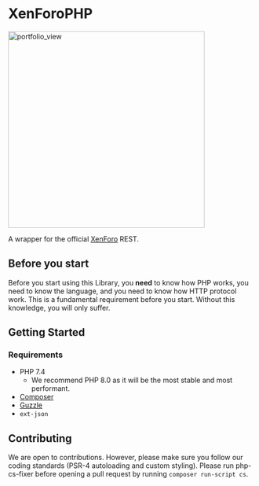 XenForoPHP
====
<img width="400" alt="portfolio_view" src="https://xenforo.com/styles/default/xenforo/xenforo-logo.svg">

A wrapper for the official [XenForo](https://xenforo.com/community/pages/api-endpoints/) REST.

## Before you start

Before you start using this Library, you **need** to know how PHP works, you need to know the language, and you need to know how HTTP protocol work. This is a fundamental requirement before you start. Without this knowledge, you will only suffer.

## Getting Started

### Requirements

- PHP 7.4
    - We recommend PHP 8.0 as it will be the most stable and most performant.
- <a href="https://getcomposer.org/">Composer</a>
- <a href="https://github.com/guzzle/guzzle">Guzzle</a>
- `ext-json`


## Contributing

We are open to contributions. However, please make sure you follow our coding standards (PSR-4 autoloading and custom styling). Please run php-cs-fixer before opening a pull request by running `composer run-script cs`.